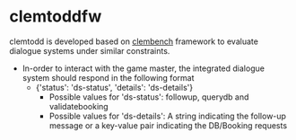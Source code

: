 # clemtoddfw
clemtodd is developed based on [clembench](https://github.com/clp-research/clemcore) framework to evaluate dialogue systems under similar constraints.
* In-order to interact with the game master, the integrated dialogue system should respond in the following format
   - {'status': 'ds-status', 'details': 'ds-details'}
      * Possible values for 'ds-status': followup, querydb and validatebooking
      * Possible values for 'ds-details': A string indicating the follow-up message or a key-value pair indicating the DB/Booking requests